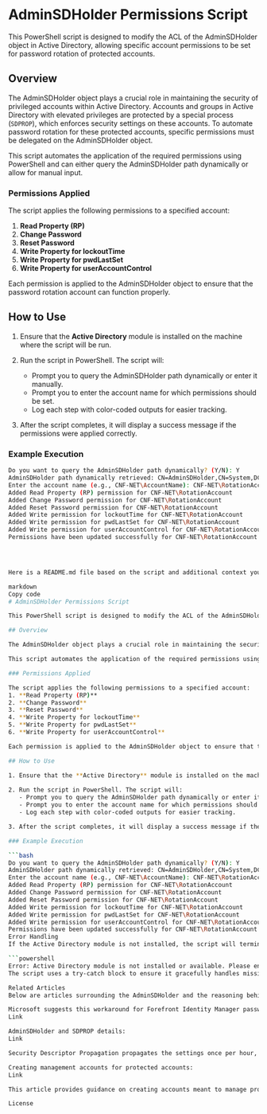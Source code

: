 # AdminSDHolder Permissions Script

This PowerShell script is designed to modify the ACL of the AdminSDHolder object in Active Directory, allowing specific account permissions to be set for password rotation of protected accounts.

## Overview

The AdminSDHolder object plays a crucial role in maintaining the security of privileged accounts within Active Directory. Accounts and groups in Active Directory with elevated privileges are protected by a special process (`SDPROP`), which enforces security settings on these accounts. To automate password rotation for these protected accounts, specific permissions must be delegated on the AdminSDHolder object.

This script automates the application of the required permissions using PowerShell and can either query the AdminSDHolder path dynamically or allow for manual input.

### Permissions Applied

The script applies the following permissions to a specified account:
1. **Read Property (RP)**
2. **Change Password**
3. **Reset Password**
4. **Write Property for lockoutTime**
5. **Write Property for pwdLastSet**
6. **Write Property for userAccountControl**

Each permission is applied to the AdminSDHolder object to ensure that the password rotation account can function properly.

## How to Use

1. Ensure that the **Active Directory** module is installed on the machine where the script will be run.
   
2. Run the script in PowerShell. The script will:
   - Prompt you to query the AdminSDHolder path dynamically or enter it manually.
   - Prompt you to enter the account name for which permissions should be set.
   - Log each step with color-coded outputs for easier tracking.

3. After the script completes, it will display a success message if the permissions were applied correctly.

### Example Execution

```bash
Do you want to query the AdminSDHolder path dynamically? (Y/N): Y
AdminSDHolder path dynamically retrieved: CN=AdminSDHolder,CN=System,DC=cnf-net,DC=niagarafalls,DC=ca
Enter the account name (e.g., CNF-NET\AccountName): CNF-NET\RotationAccount
Added Read Property (RP) permission for CNF-NET\RotationAccount
Added Change Password permission for CNF-NET\RotationAccount
Added Reset Password permission for CNF-NET\RotationAccount
Added Write permission for lockoutTime for CNF-NET\RotationAccount
Added Write permission for pwdLastSet for CNF-NET\RotationAccount
Added Write permission for userAccountControl for CNF-NET\RotationAccount
Permissions have been updated successfully for CNF-NET\RotationAccount.




Here is a README.md file based on the script and additional context you provided:

markdown
Copy code
# AdminSDHolder Permissions Script

This PowerShell script is designed to modify the ACL of the AdminSDHolder object in Active Directory, allowing specific account permissions to be set for password rotation of protected accounts.

## Overview

The AdminSDHolder object plays a crucial role in maintaining the security of privileged accounts within Active Directory. Accounts and groups in Active Directory with elevated privileges are protected by a special process (`SDPROP`), which enforces security settings on these accounts. To automate password rotation for these protected accounts, specific permissions must be delegated on the AdminSDHolder object.

This script automates the application of the required permissions using PowerShell and can either query the AdminSDHolder path dynamically or allow for manual input.

### Permissions Applied

The script applies the following permissions to a specified account:
1. **Read Property (RP)**
2. **Change Password**
3. **Reset Password**
4. **Write Property for lockoutTime**
5. **Write Property for pwdLastSet**
6. **Write Property for userAccountControl**

Each permission is applied to the AdminSDHolder object to ensure that the password rotation account can function properly.

## How to Use

1. Ensure that the **Active Directory** module is installed on the machine where the script will be run.
   
2. Run the script in PowerShell. The script will:
   - Prompt you to query the AdminSDHolder path dynamically or enter it manually.
   - Prompt you to enter the account name for which permissions should be set.
   - Log each step with color-coded outputs for easier tracking.

3. After the script completes, it will display a success message if the permissions were applied correctly.

### Example Execution

```bash
Do you want to query the AdminSDHolder path dynamically? (Y/N): Y
AdminSDHolder path dynamically retrieved: CN=AdminSDHolder,CN=System,DC=cnf-net,DC=niagarafalls,DC=ca
Enter the account name (e.g., CNF-NET\AccountName): CNF-NET\RotationAccount
Added Read Property (RP) permission for CNF-NET\RotationAccount
Added Change Password permission for CNF-NET\RotationAccount
Added Reset Password permission for CNF-NET\RotationAccount
Added Write permission for lockoutTime for CNF-NET\RotationAccount
Added Write permission for pwdLastSet for CNF-NET\RotationAccount
Added Write permission for userAccountControl for CNF-NET\RotationAccount
Permissions have been updated successfully for CNF-NET\RotationAccount.
Error Handling
If the Active Directory module is not installed, the script will terminate with an error message:

```powershell
Error: Active Directory module is not installed or available. Please ensure the module is installed.
The script uses a try-catch block to ensure it gracefully handles missing modules and incorrect paths.

Related Articles
Below are articles surrounding the AdminSDHolder and the reasoning behind the changes needed for password rotation of protected accounts. These permissions were applied through delegation to our existing password rotation account. However, AdminSDHolder has a secondary ACL which necessitates manual configuration.

Microsoft suggests this workaround for Forefront Identity Manager password reset issues:
Link

AdminSDHolder and SDPROP details:
Link

Security Descriptor Propagation propagates the settings once per hour, so after running the dsacls commands, the effects may not be immediate.

Creating management accounts for protected accounts:
Link

This article provides guidance on creating accounts meant to manage protected accounts, including the delegation of permissions on AdminSDHolder.

License